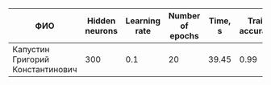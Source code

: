 | ФИО                              | Hidden neurons | Learning rate | Number of epochs | Time, s | Train accuracy | Test accuracy |
| -------------------------------- | -------------- | ------------- | ---------------- | ------- | -------------- | ------------- |
| Капустин Григорий Константинович | 300            | 0.1           | 20               | 39.45   | 0.99           | 0.98          |